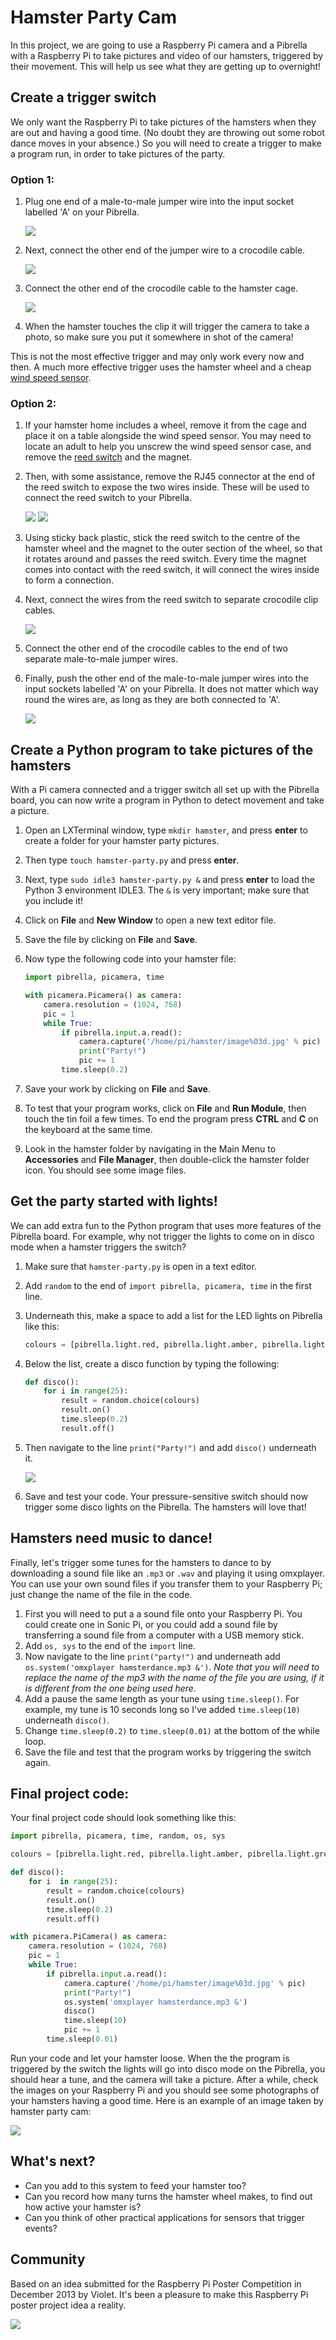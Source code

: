 # Hamster Party Cam

In this project, we are going to use a Raspberry Pi camera and a Pibrella with a Raspberry Pi to take pictures and video of our hamsters, triggered by their movement. This will help us see what they are getting up to overnight! 

## Create a trigger switch

We only want the Raspberry Pi to take pictures of the hamsters when they are out and having a good time. (No doubt they are throwing out some robot dance moves in your absence.) So you will need to create a trigger to make a program run, in order to take pictures of the party.

### Option 1:

1. Plug one end of a male-to-male jumper wire into the input socket labelled 'A' on your Pibrella.

	![](images/jumper-wire.jpg)

1. Next, connect the other end of the jumper wire to a crocodile cable.

	![](images/jumper-croc.jpg)

1. Connect the other end of the crocodile cable to the hamster cage.

	![](images/cage-connector.jpg)

1. When the hamster touches the clip it will trigger the camera to take a photo, so make sure you put it somewhere in shot of the camera!

This is not the most effective trigger and may only work every now and then. A much more effective trigger uses the hamster wheel and a cheap [wind speed sensor](http://www.maplin.co.uk/p/maplin-replacement-wind-speed-sensor-for-n96fy-n82nf).

### Option 2:

1. If your hamster home includes a wheel, remove it from the cage and place it on a table alongside the wind speed sensor. You may need to locate an adult to help you unscrew the wind speed sensor case, and remove the [reed switch](http://upload.wikimedia.org/wikipedia/commons/b/bd/Reed_switch_%28aka%29.jpg) and the magnet.

1. Then, with some assistance, remove the RJ45 connector at the end of the reed switch to expose the two wires inside. These will be used to connect the reed switch to your Pibrella.

	![](images/wires.jpg) ![](images/wires-2.jpg)

1. Using sticky back plastic, stick the reed switch to the centre of the hamster wheel and the magnet to the outer section of the wheel, so that it rotates around and passes the reed switch. Every time the magnet comes into contact with the reed switch, it will connect the wires inside to form a connection.
 
1. Next, connect the wires from the reed switch to separate crocodile clip cables.

	![](images/croc-switch.jpg)

1. Connect the other end of the crocodile cables to the end of two separate male-to-male jumper wires.

1. Finally, push the other end of the male-to-male jumper wires into the input sockets labelled 'A' on your Pibrella. It does not matter which way round the wires are, as long as they are both connected to 'A'.

	![](images/cage-setup.jpg)

## Create a Python program to take pictures of the hamsters

With a Pi camera connected and a trigger switch all set up with the Pibrella board, you can now write a program in Python to detect movement and take a picture.

1. Open an LXTerminal window, type `mkdir hamster`, and press **enter** to create a folder for your hamster party pictures.
1. Then type `touch hamster-party.py` and press **enter**.
1. Next, type `sudo idle3 hamster-party.py &` and press **enter** to load the Python 3 environment IDLE3. The `&` is very important; make sure that you include it!
1. Click on **File** and **New Window** to open a new text editor file.
1. Save the file by clicking on **File** and **Save**.
1. Now type the following code into your hamster file:

	```python
	import pibrella, picamera, time

	with picamera.Picamera() as camera:
    	camera.resolution = (1024, 768)
    	pic = 1
    	while True:
        	if pibrella.input.a.read():
            	camera.capture('/home/pi/hamster/image%03d.jpg' % pic)
            	print("Party!")
            	pic += 1
        	time.sleep(0.2)
	```
1. Save your work by clicking on **File** and **Save**.
1. To test that your program works, click on **File** and **Run Module**, then touch the tin foil a few times. To end the program press **CTRL** and **C** on the keyboard at the same time.
1. Look in the hamster folder by navigating in the Main Menu to **Accessories** and **File Manager**, then double-click the hamster folder icon. You should see some image files.

## Get the party started with lights!

We can add extra fun to the Python program that uses more features of the Pibrella board. For example, why not trigger the lights to come on in disco mode when a hamster triggers the switch?

1. Make sure that `hamster-party.py` is open in a text editor.
1. Add `random` to the end of `import pibrella, picamera, time` in the first line.
1. Underneath this, make a space to add a list for the LED lights on Pibrella like this:

	```python
	colours = [pibrella.light.red, pibrella.light.amber, pibrella.light.green]
	```
1. Below the list, create a disco function by typing the following:

	```python
	def disco():
	    for i in range(25):
	        result = random.choice(colours)
	        result.on()
	        time.sleep(0.2)
	        result.off()
	 ```
1. Then navigate to the line `print("Party!")` and add `disco()` underneath it.

	![](images/hamster-code-2.png)

1. Save and test your code. Your pressure-sensitive switch should now trigger some disco lights on the Pibrella. The hamsters will love that!

## Hamsters need music to dance!

Finally, let's trigger some tunes for the hamsters to dance to by downloading a sound file like an `.mp3` or `.wav` and playing it using omxplayer. You can use your own sound files if you transfer them to your Raspberry Pi; just change the name of the file in the code.

1. First you will need to put a a sound file onto your Raspberry Pi. You could create one in Sonic Pi, or you could add a sound file by transferring a sound file from a computer with a USB memory stick.
1. Add `os, sys` to the end of the `import` line.
1. Now navigate to the line `print("party!")` and underneath add `os.system('omxplayer hamsterdance.mp3 &')`. *Note that you will need to replace the name of the mp3 with the name of the file you are using, if it is different from the one being used here.*
1. Add a pause the same length as your tune using `time.sleep()`. For example, my tune is 10 seconds long so I've added `time.sleep(10)` underneath `disco()`.
1. Change `time.sleep(0.2)` to `time.sleep(0.01)` at the bottom of the while loop.
1. Save the file and test that the program works by triggering the switch again.

## Final project code:

Your final project code should look something like this:

```python
import pibrella, picamera, time, random, os, sys

colours = [pibrella.light.red, pibrella.light.amber, pibrella.light.green]

def disco():
	for i  in range(25):
    	result = random.choice(colours)
    	result.on()
    	time.sleep(0.2)
    	result.off()

with picamera.PiCamera() as camera:
    camera.resolution = (1024, 768)
    pic = 1
    while True:
        if pibrella.input.a.read():
            camera.capture('/home/pi/hamster/image%03d.jpg' % pic)
            print("Party!")
            os.system('omxplayer hamsterdance.mp3 &')
            disco()
            time.sleep(10)
            pic += 1
        time.sleep(0.01)
```

Run your code and let your hamster loose. When the the program is triggered by the switch the lights will go into disco mode on the Pibrella, you should hear a tune, and the camera will take a picture. After a while, check the images on your Raspberry Pi and you should see some photographs of your hamsters having a good time. Here is an example of an image taken by hamster party cam:

![](images/image003.jpg)

## What's next?
- Can you add to this system to feed your hamster too?
- Can you record how many turns the hamster wheel makes, to find out how active your hamster is?
- Can you think of other practical applications for sensors that trigger events? 

## Community

Based on an idea submitted for the Raspberry Pi Poster Competition in December 2013 by Violet.
It's been a pleasure to make this Raspberry Pi poster project idea a reality.

![](images/poster.jpg)
